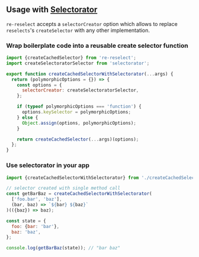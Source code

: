 ## Usage with [Selectorator](https://github.com/planttheidea/selectorator)

`re-reselect` accepts a `selectorCreator` option which allows to replace `reselects`'s `createSelector` with any other implementation.

### Wrap boilerplate code into a reusable create selector function

```js
import {createCachedSelector} from 're-reselect';
import createSelectoratorSelector from 'selectorator';

export function createCachedSelectorWithSelectorator(...args) {
  return (polymorphicOptions = {}) => {
    const options = {
      selectorCreator: createSelectoratorSelector,
    };

    if (typeof polymorphicOptions === 'function') {
      options.keySelector = polymorphicOptions;
    } else {
      Object.assign(options, polymorphicOptions);
    }

    return createCachedSelector(...args)(options);
  };
}
```

### Use selectorator in your app

```js
import {createCachedSelectorWithSelectorator} from './createCachedSelectorWithSelectorator';

// selector created with single method call
const getBarBaz = createCachedSelectorWithSelectorator(
  ['foo.bar', 'baz'],
  (bar, baz) => `${bar} ${baz}`
)(({baz}) => baz);

const state = {
  foo: {bar: 'bar'},
  baz: 'baz',
};

console.log(getBarBaz(state)); // "bar baz"
```
